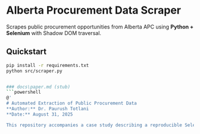 ﻿# Alberta Procurement Data Scraper

Scrapes public procurement opportunities from Alberta APC using **Python + Selenium** with Shadow DOM traversal.

## Quickstart
```bash
pip install -r requirements.txt
python src/scraper.py


### docs\paper.md (stub)
```powershell
@'
# Automated Extraction of Public Procurement Data
**Author:** Dr. Paurush Totlani  
**Date:** August 31, 2025

This repository accompanies a case study describing a reproducible Selenium + Shadow DOM traversal workflow for the Alberta APC portal.
